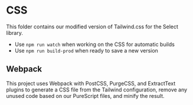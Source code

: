 # CSS

This folder contains our modified version of Tailwind.css for the Select library.

- Use `npm run watch` when working on the CSS for automatic builds
- Use `npm run build-prod` when ready to save a new version

## Webpack

This project uses Webpack with PostCSS, PurgeCSS, and ExtractText plugins to generate a CSS file from the Tailwind configuration, remove any unused code based on our PureScript files, and minify the result.
